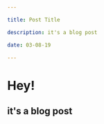 ```yaml
---

title: Post Title 

description: it's a blog post

date: 03-08-19

---
```


# Hey! 
## it's a blog post
